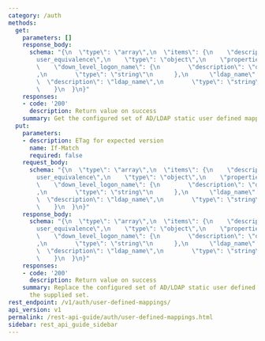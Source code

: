 ```yaml
---
category: /auth
methods:
  get:
    parameters: []
    response_body:
      schema: "{\n  \"type\": \"array\",\n  \"items\": {\n    \"description\": \"\
        user_equivalence\",\n    \"type\": \"object\",\n    \"properties\": {\n  \
        \    \"down_level_logon_name\": {\n        \"description\": \"down_level_logon_name\"\
        ,\n        \"type\": \"string\"\n      },\n      \"ldap_name\": {\n      \
        \  \"description\": \"ldap_name\",\n        \"type\": \"string\"\n      }\n\
        \    }\n  }\n}"
    responses:
    - code: '200'
      description: Return value on success
    summary: Get the configured set of AD/LDAP static user defined mappings.
  put:
    parameters:
    - description: ETag for expected version
      name: If-Match
      required: false
    request_body:
      schema: "{\n  \"type\": \"array\",\n  \"items\": {\n    \"description\": \"\
        user_equivalence\",\n    \"type\": \"object\",\n    \"properties\": {\n  \
        \    \"down_level_logon_name\": {\n        \"description\": \"down_level_logon_name\"\
        ,\n        \"type\": \"string\"\n      },\n      \"ldap_name\": {\n      \
        \  \"description\": \"ldap_name\",\n        \"type\": \"string\"\n      }\n\
        \    }\n  }\n}"
    response_body:
      schema: "{\n  \"type\": \"array\",\n  \"items\": {\n    \"description\": \"\
        user_equivalence\",\n    \"type\": \"object\",\n    \"properties\": {\n  \
        \    \"down_level_logon_name\": {\n        \"description\": \"down_level_logon_name\"\
        ,\n        \"type\": \"string\"\n      },\n      \"ldap_name\": {\n      \
        \  \"description\": \"ldap_name\",\n        \"type\": \"string\"\n      }\n\
        \    }\n  }\n}"
    responses:
    - code: '200'
      description: Return value on success
    summary: Replace the configured set of AD/LDAP static user defined mappings with
      the supplied set.
rest_endpoint: /v1/auth/user-defined-mappings/
api_version: v1
permalink: /rest-api-guide/auth/user-defined-mappings.html
sidebar: rest_api_guide_sidebar
---
```

